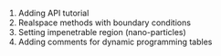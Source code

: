 1. Adding API tutorial
2. Realspace methods with boundary conditions
3. Setting impenetrable region (nano-particles)
4. Adding comments for dynamic programming tables